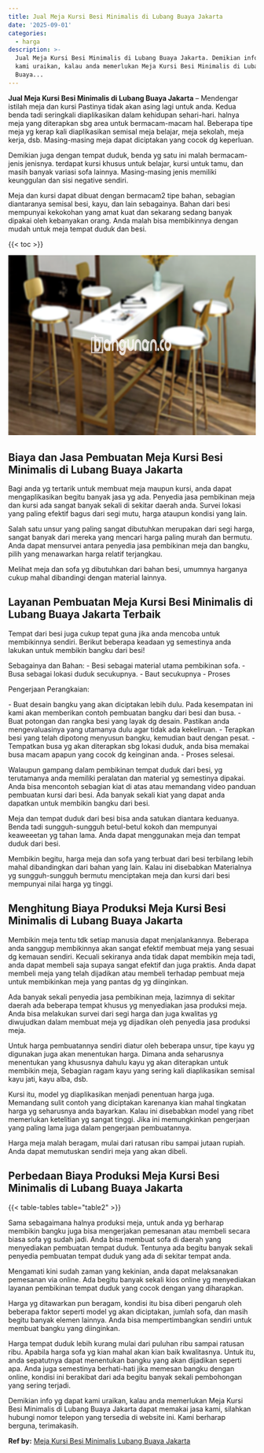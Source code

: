 ```yaml
---
title: Jual Meja Kursi Besi Minimalis di Lubang Buaya Jakarta
date: '2025-09-01'
categories:
  - harga
description: >-
  Jual Meja Kursi Besi Minimalis di Lubang Buaya Jakarta. Demikian info yg dapat
  kami uraikan, kalau anda memerlukan Meja Kursi Besi Minimalis di Lubang
  Buaya...
---
```


**Jual Meja Kursi Besi Minimalis di Lubang Buaya Jakarta** – Mendengar istilah meja dan kursi Pastinya tidak akan asing lagi untuk anda. Kedua benda tadi seringkali diaplikasikan dalam kehidupan sehari-hari. halnya meja yang diterapkan sbg area untuk bermacam-macam hal. Beberapa tipe meja yg kerap kali diaplikasikan semisal meja belajar, meja sekolah, meja kerja, dsb. Masing-masing meja dapat diciptakan yang cocok dg keperluan.

Demikian juga dengan tempat duduk, benda yg satu ini malah bermacam-jenis jenisnya. terdapat kursi khusus untuk belajar, kursi untuk tamu, dan masih banyak variasi sofa lainnya. Masing-masing jenis memiliki keunggulan dan sisi negative sendiri.

Meja dan kursi dapat dibuat dengan bermacam2 tipe bahan, sebagian diantaranya semisal besi, kayu, dan lain sebagainya. Bahan dari besi mempunyai kekokohan yang amat kuat dan sekarang sedang banyak dipakai oleh kebanyakan orang. Anda malah bisa membikinnya dengan mudah untuk meja tempat duduk dan besi.

{{< toc >}}

![Jual Meja Kursi Besi Minimalis di Lubang Buaya Jakarta](/images/jual-meja-besi-murah26.png)

## Biaya dan Jasa Pembuatan Meja Kursi Besi Minimalis di Lubang Buaya Jakarta

Bagi anda yg tertarik untuk membuat meja maupun kursi, anda dapat mengaplikasikan begitu banyak jasa yg ada. Penyedia jasa pembikinan meja dan kursi ada sangat banyak sekali di sekitar daerah anda. Survei lokasi yang paling efektif bagus dari segi mutu, harga ataupun kondisi yang lain.

Salah satu unsur yang paling sangat dibutuhkan merupakan dari segi harga, sangat banyak dari mereka yang mencari harga paling murah dan bermutu. Anda dapat mensurvei antara penyedia jasa pembikinan meja dan bangku, pilih yang menawarkan harga relatif terjangkau.

Melihat meja dan sofa yg dibutuhkan dari bahan besi, umumnya harganya cukup mahal dibandingi dengan material lainnya.

## Layanan Pembuatan Meja Kursi Besi Minimalis di Lubang Buaya Jakarta Terbaik

Tempat dari besi juga cukup tepat guna jika anda mencoba untuk membikinnya sendiri. Berikut beberapa keadaan yg semestinya anda lakukan untuk membikin bangku dari besi!

Sebagainya dan Bahan: - Besi sebagai material utama pembikinan sofa. - Busa sebagai lokasi duduk secukupnya. - Baut secukupnya - Proses

Pengerjaan Perangkaian:

\- Buat desain bangku yang akan diciptakan lebih dulu. Pada kesempatan ini kami akan memberikan contoh pembuatan bangku dari besi dan busa. - Buat potongan dan rangka besi yang layak dg desain. Pastikan anda mengevaluasinya yang utamanya dulu agar tidak ada kekeliruan. - Terapkan besi yang telah dipotong menyusun bangku, kemudian baut dengan pesat. - Tempatkan busa yg akan diterapkan sbg lokasi duduk, anda bisa memakai busa macam apapun yang cocok dg keinginan anda. - Proses selesai.

Walaupun gampang dalam pembikinan tempat duduk dari besi, yg terutamanya anda memiliki peralatan dan material yg semestinya dipakai. Anda bisa mencontoh sebagian kiat di atas atau memandang video panduan pembuatan kursi dari besi. Ada banyak sekali kiat yang dapat anda dapatkan untuk membikin bangku dari besi.

Meja dan tempat duduk dari besi bisa anda satukan diantara keduanya. Benda tadi sungguh-sungguh betul-betul kokoh dan mempunyai keaweeetan yg tahan lama. Anda dapat menggunakan meja dan tempat duduk dari besi.

Membikin begitu, harga meja dan sofa yang terbuat dari besi terbilang lebih mahal dibandingkan dari bahan yang lain. Kalau ini disebabkan Materialnya yg sungguh-sungguh bermutu menciptakan meja dan kursi dari besi mempunyai nilai harga yg tinggi.

## Menghitung Biaya Produksi Meja Kursi Besi Minimalis di Lubang Buaya Jakarta

Membikin meja tentu tdk setiap manusia dapat menjalankannya. Beberapa anda sanggup membikinnya akan sangat efektif membuat meja yang sesuai dg kemauan sendiri. Kecuali sekiranya anda tidak dapat membikin meja tadi, anda dapat membeli saja supaya sangat efektif dan juga praktis. Anda dapat membeli meja yang telah dijadikan atau membeli terhadap pembuat meja untuk membikinkan meja yang pantas dg yg diinginkan.

Ada banyak sekali penyedia jasa pembikinan meja, lazimnya di sekitar daerah ada beberapa tempat khusus yg menyediakan jasa produksi meja. Anda bisa melakukan survei dari segi harga dan juga kwalitas yg diwujudkan dalam membuat meja yg dijadikan oleh penyedia jasa produksi meja.

Untuk harga pembuatannya sendiri diatur oleh beberapa unsur, tipe kayu yg digunakan juga akan menentukan harga. Dimana anda seharusnya menentukan yang khususnya dahulu kayu yg akan diterapkan untuk membikin meja, Sebagian ragam kayu yang sering kali diaplikasikan semisal kayu jati, kayu alba, dsb.

Kursi itu, model yg diaplikasikan menjadi penentuan harga juga. Memandang sulit contoh yang diciptakan karenanya kian mahal tingkatan harga yg seharusnya anda bayarkan. Kalau ini disebabkan model yang ribet memerlukan ketelitian yg sangat tinggi. Jika ini memungkinkan pengerjaan yang paling lama juga dalam pengerjaan pembuatannya.

Harga meja malah beragam, mulai dari ratusan ribu sampai jutaan rupiah. Anda dapat memutuskan sendiri meja yang akan dibeli.

## Perbedaan Biaya Produksi Meja Kursi Besi Minimalis di Lubang Buaya Jakarta

{{< table-tables table="table2" >}}

Sama sebagaimana halnya produksi meja, untuk anda yg berharap membikin bangku juga bisa mengerjakan pemesanan atau membeli secara biasa sofa yg sudah jadi. Anda bisa membuat sofa di daerah yang menyediakan pembuatan tempat duduk. Tentunya ada begitu banyak sekali penyedia pembuatan tempat duduk yang ada di sekitar tempat anda.

Mengamati kini sudah zaman yang kekinian, anda dapat melaksanakan pemesanan via online. Ada begitu banyak sekali kios online yg menyediakan layanan pembikinan tempat duduk yang cocok dengan yang diharapkan.

Harga yg ditawarkan pun beragam, kondisi itu bisa diberi pengaruh oleh beberapa faktor seperti model yg akan diciptakan, jumlah sofa, dan masih begitu banyak elemen lainnya. Anda bisa mempertimbangkan sendiri untuk membuat bangku yang diinginkan.

Harga tempat duduk lebih kurang mulai dari puluhan ribu sampai ratusan ribu. Apabila harga sofa yg kian mahal akan kian baik kwalitasnya. Untuk itu, anda sepatutnya dapat menentukan bangku yang akan dijadikan seperti apa. Anda juga semestinya berhati-hati jika memesan bangku dengan online, kondisi ini berakibat dari ada begitu banyak sekali pembohongan yang sering terjadi.

Demikian info yg dapat kami uraikan, kalau anda memerlukan Meja Kursi Besi Minimalis di Lubang Buaya Jakarta dapat memakai jasa kami, silahkan hubungi nomor telepon yang tersedia di website ini. Kami berharap berguna, terimakasih.

**Ref by:** [Meja Kursi Besi Minimalis Lubang Buaya Jakarta](https://id.wikipedia.org/wiki/Meja)
